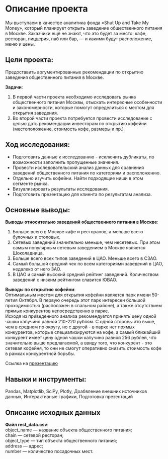 # Описание проекта
Мы выступаем в качестве аналитика фонда «Shut Up and Take My Money», который планирует открыть заведение общественного питания в Москве. Заказчики ещё не знают, что это будет за место: кафе, ресторан, пиццерия, паб или бар, — и какими будут расположение, меню и цены.

## Цели проекта:
Предоставить аргументированные рекомендации по открытию заведения общественного питания в Москве.

**Задачи**:
1) В первой части проекта необходимо исследовать рынка общественного питания Москвы, отыскать интересные особенности и закономерности, которые помогут определиться с местом для открытия заведения.
2) Во второй части проекта потребуется провести исследование с целью дать рекомендации инвесторам по открытию кофейни (местоположение, стоимость кофе, размеры и пр.)

## Ход исследования:
- Подготовить данные к исследованию - исключить дубликаты, по возможности заполнить пропущенные значения.
- Провести исследовательский анализ данных для сравнения заведений общественного питания по категориям и расположению.
- Отдельно изучить кофейни. Найти подходящие ниши в этом сегменте рынка.
- Визуализировать результаты исследования.
- Подготовить презентацию для клиента по результатам анализа.

## Основные выводы:
**Выводы относительно заведений общественного питания в Москве**:  
1. Больше всего в Москве кафе и ресторанов, а меньше всего булочных и столовых.  
3. Сетевых заведений значительно меньше, чем несетевых. При этом самым популярным сетевым заведением в Москве является Шоколадница.  
4. Больше всего всех типов заведений в ЦАО. Меньше всего в СЗАО.  
6. Самый большой средний чек по всем категориями заведений в ЦАО, недалеко от него ЗАО. 
7. В ЦАО и самый высокий средний рейтинг заведений. Количеством заведений с низким рейтингом славится ЮВАО.  
    
**Выводы по открытию кофейни**:    
Оптимальным местом для открытия кофейни является парк имени 50-летия Октября. В первую очередь этот парк интересен большой проходимостью (расположен в спальном районе), а также отсутствием прямых конкурентов непосредственно в парке.   
Исходя из приведенного анализа рекомендуется принять цену одной чашки капучино равной 210-220 рублям. С одной стороны это выше, чем в среднем по округу, но с другой - в парке нет прямых конкурентов, которые специализируются на кофе, а самый ближайший конкурент имеет цену одной чашки капучино равной 256 рублей, что значительно выше предлагаемой, а ввиду того, что конкурент - это сетевая кофейня, то они не смогут оперативно снизить стоимость кофе в рамках конкурентной борьбы.

Ссылка на [презентацию](https://github.com/zverevs/Educational-projects-Yandex/blob/main/%D0%9F%D1%80%D0%BE%D0%B5%D0%BA%D1%82%203.%20%D0%98%D1%81%D1%81%D0%BB%D0%B5%D0%B4%D0%BE%D0%B2%D0%B0%D0%BD%D0%B8%D1%8F%20%D1%80%D1%8B%D0%BD%D0%BA%D0%B0%20%D0%BE%D0%B1%D1%89%D0%B5%D0%BF%D0%B8%D1%82%D0%B0%20%D0%B2%20%D0%9C%D0%BE%D1%81%D0%BA%D0%B2%D0%B5/Moscow%20Coffeehouse.pdf "презентацию")

## Навыки и инструменты:
Pandas, Matplotlib, SciPy, Plotly, Доабвление внешних источников данных, Интерактивные графики, Подготовка презентаций

## Описание исходных данных  
**Файл rest_data.csv**:  
object_name — название объекта общественного питания;  
chain — сетевой ресторан;  
object_type — тип объекта общественного питания;  
address — адрес;  
number — количество посадочных мест.  

